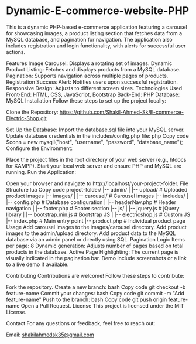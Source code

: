 # Dynamic-E-commerce-website-PHP
This is a dynamic PHP-based e-commerce application featuring a carousel for showcasing images, a product listing section that fetches data from a MySQL database, and pagination for navigation. The application also includes registration and login functionality, with alerts for successful user actions.

Features
Image Carousel: Displays a rotating set of images.
Dynamic Product Listing: Fetches and displays products from a MySQL database.
Pagination: Supports navigation across multiple pages of products.
Registration Success Alert: Notifies users upon successful registration.
Responsive Design: Adjusts to different screen sizes.
Technologies Used
Front-End: HTML, CSS, JavaScript, Bootstrap
Back-End: PHP
Database: MySQL
Installation
Follow these steps to set up the project locally:

Clone the Repository:
https://github.com/Shakil-Ahmed-Sk/E-commerce-Electric-Shop.git

Set Up the Database:
Import the database.sql file into your MySQL server. Update database credentials in the includes/config.php file: php Copy code $conn = new mysqli("host", "username", "password", "database_name"); Configure the Environment:

Place the project files in the root directory of your web server (e.g., htdocs for XAMPP). Start your local web server and ensure PHP and MySQL are running. Run the Application:

Open your browser and navigate to http://localhost/your-project-folder. File Structure lua Copy code project-folder/ |-- admin/ | |-- upload/ # Uploaded product images |-- images/ | |-- carousel/ # Carousel images |-- includes/ | |-- config.php # Database configuration | |-- headerNav.php # Header navigation | |-- footer.php # Footer section |-- js/ | |-- jquery.js # jQuery library | |-- bootstrap.min.js # Bootstrap JS | |-- electricshop.js # Custom JS |-- index.php # Main entry point |-- product.php # Individual product page Usage Add carousel images to the images/carousel directory. Add product images to the admin/upload directory. Add product data to the MySQL database via an admin panel or directly using SQL. Pagination Logic Items per page: 8 Dynamic generation: Adjusts number of pages based on total products in the database. Active Page Highlighting: The current page is visually indicated in the pagination bar. Demo Include screenshots or a link to a live demo if available.

Contributing Contributions are welcome! Follow these steps to contribute:

Fork the repository. Create a new branch: bash Copy code git checkout -b feature-name Commit your changes: bash Copy code git commit -m "Add feature-name" Push to the branch: bash Copy code git push origin feature-name Open a Pull Request. License This project is licensed under the MIT License.

Contact For any questions or feedback, feel free to reach out:

Email: shakilahmedsk35@gmail.com
